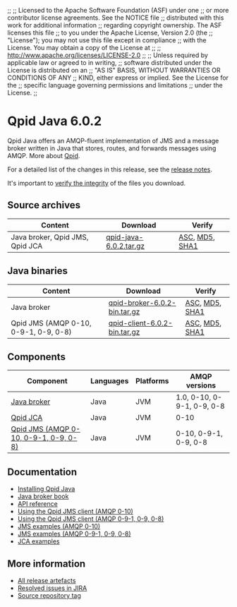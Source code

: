 ;;
;; Licensed to the Apache Software Foundation (ASF) under one
;; or more contributor license agreements.  See the NOTICE file
;; distributed with this work for additional information
;; regarding copyright ownership.  The ASF licenses this file
;; to you under the Apache License, Version 2.0 (the
;; "License"); you may not use this file except in compliance
;; with the License.  You may obtain a copy of the License at
;; 
;;   http://www.apache.org/licenses/LICENSE-2.0
;; 
;; Unless required by applicable law or agreed to in writing,
;; software distributed under the License is distributed on an
;; "AS IS" BASIS, WITHOUT WARRANTIES OR CONDITIONS OF ANY
;; KIND, either express or implied.  See the License for the
;; specific language governing permissions and limitations
;; under the License.
;;

# Qpid Java 6.0.2

Qpid Java offers an AMQP-fluent implementation of JMS and a message
broker written in Java that stores, routes, and forwards messages
using AMQP.  More about [Qpid]({{site_url}}/index.html).

For a detailed list of the changes in this release, see the [release
notes](release-notes.html).

It's important to [verify the
integrity]({{site_url}}/download.html#verify-what-you-download) of the
files you download.

## Source archives

| Content | Download | Verify |
|---------|----------|--------|
| Java broker, Qpid JMS, Qpid JCA | [qpid-java-6.0.2.tar.gz](http://archive.apache.org/dist/qpid/java/6.0.2/qpid-java-6.0.2.tar.gz) | [ASC](http://archive.apache.org/dist/qpid/java/6.0.2/qpid-java-6.0.2.tar.gz.asc), [MD5](http://archive.apache.org/dist/qpid/java/6.0.2/qpid-java-6.0.2.tar.gz.md5), [SHA1](http://archive.apache.org/dist/qpid/java/6.0.2/qpid-java-6.0.2.tar.gz.sha1) |

## Java binaries

| Content | Download | Verify |
|---------|----------|--------|
| Java broker | [qpid-broker-6.0.2-bin.tar.gz](http://archive.apache.org/dist/qpid/java/6.0.2/binaries/qpid-broker-6.0.2-bin.tar.gz) | [ASC](http://archive.apache.org/dist/qpid/java/6.0.2/binaries/qpid-broker-6.0.2-bin.tar.gz.asc), [MD5](http://archive.apache.org/dist/qpid/java/6.0.2/binaries/qpid-broker-6.0.2-bin.tar.gz.md5), [SHA1](http://archive.apache.org/dist/qpid/java/6.0.2/binaries/qpid-broker-6.0.2-bin.tar.gz.sha1) |
| Qpid JMS (AMQP 0-10, 0-9-1, 0-9, 0-8) | [qpid-client-6.0.2-bin.tar.gz](http://archive.apache.org/dist/qpid/java/6.0.2/binaries/qpid-client-6.0.2-bin.tar.gz) | [ASC](http://archive.apache.org/dist/qpid/java/6.0.2/binaries/qpid-client-6.0.2-bin.tar.gz.asc), [MD5](http://archive.apache.org/dist/qpid/java/6.0.2/binaries/qpid-client-6.0.2-bin.tar.gz.md5), [SHA1](http://archive.apache.org/dist/qpid/java/6.0.2/binaries/qpid-client-6.0.2-bin.tar.gz.sha1) |

## Components

| Component | Languages | Platforms | AMQP versions |
|-----------|-----------|-----------|---------------|
| [Java broker]({{site_url}}/components/java-broker/index.html) | Java | JVM | 1.0, 0-10, 0-9-1, 0-9, 0-8 |
| [Qpid JCA]({{site_url}}/components/qpid-jca/index.html) | Java | JVM | 0-10 |
| [Qpid JMS (AMQP 0-10, 0-9-1, 0-9, 0-8)]({{site_url}}/components/jms/amqp-0-x.html) | Java | JVM | 0-10, 0-9-1, 0-9, 0-8 |

## Documentation


<div class="two-column" markdown="1">

 - [Installing Qpid Java](java-broker/book/Java-Broker-Installation.html)
 - [Java broker book](java-broker/book/index.html)
 - [API reference](http://docs.oracle.com/javaee/1.4/api/javax/jms/package-summary.html)
 - [Using the Qpid JMS client (AMQP 0-10)](jms-client-0-10/book/index.html)
 - [Using the Qpid JMS client (AMQP 0-9-1, 0-9, 0-8)](jms-client-0-8/book/index.html)
 - [JMS examples (AMQP 0-10)](qpid-jms/examples/index.html)
 - [JMS examples (AMQP 0-9-1, 0-9, 0-8)](jms-client-0-8/book/JMS-Client-0-8-Examples.html)
 - [JCA examples](http://svn.apache.org/repos/asf/qpid/java/trunk/jca/example/)

</div>


## More information

 - [All release artefacts](http://archive.apache.org/dist/qpid/java/6.0.2)
 - [Resolved issues in JIRA](https://issues.apache.org/jira/issues/?jql=project+%3D+QPID+AND+fixVersion+%3D+%27qpid-java-6.0.2%27+AND+resolution+%3D+%27fixed%27+ORDER+BY+priority+DESC)
 - [Source repository tag](http://svn.apache.org/repos/asf/qpid/java/tags/6.0.2)

<script type="text/javascript">
  _deferredFunctions.push(function() {
      if ("6.0.2" === "{{current_java_release}}") {
          _modifyCurrentReleaseLinks();
      }
  });
</script>